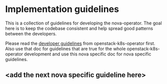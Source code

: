 
# Implementation guidelines
This is a collection of guidelines for developing the nova-operator. The goal
here is to keep the codebase consistent and help spread good patterns
between the developers.

Please read the [developer guidelines](https://github.com/openstack-k8s-operators/docs/blob/main/developer.md)
from openstack-k8s-operator first. Also use that doc for guidelines that are
true for the whole openstack-k8s-operator development and use this nova
specific doc for nova specific guidelines.

## \<add the next nova specific guideline here\>
